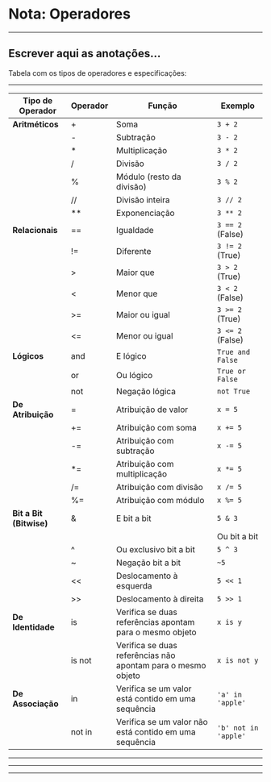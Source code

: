 # Nota: Operadores

---

## Escrever aqui as anotações…

Tabela com os tipos de operadores e especificações:

---

| **Tipo de Operador** | **Operador** | **Função** | **Exemplo** |
| --- | --- | --- | --- |
| **Aritméticos** | + | Soma | `3 + 2` |
|  | - | Subtração | `3 - 2` |
|  | * | Multiplicação | `3 * 2` |
|  | / | Divisão | `3 / 2` |
|  | % | Módulo (resto da divisão) | `3 % 2` |
|  | // | Divisão inteira | `3 // 2` |
|  | ** | Exponenciação | `3 ** 2` |
| **Relacionais** | == | Igualdade | `3 == 2` (False) |
|  | != | Diferente | `3 != 2` (True) |
|  | > | Maior que | `3 > 2` (True) |
|  | < | Menor que | `3 < 2` (False) |
|  | >= | Maior ou igual | `3 >= 2` (True) |
|  | <= | Menor ou igual | `3 <= 2` (False) |
| **Lógicos** | and | E lógico | `True and False` |
|  | or | Ou lógico | `True or False` |
|  | not | Negação lógica | `not True` |
| **De Atribuição** | = | Atribuição de valor | `x = 5` |
|  | += | Atribuição com soma | `x += 5` |
|  | -= | Atribuição com subtração | `x -= 5` |
|  | *= | Atribuição com multiplicação | `x *= 5` |
|  | /= | Atribuição com divisão | `x /= 5` |
|  | %= | Atribuição com módulo | `x %= 5` |
| **Bit a Bit (Bitwise)** | & | E bit a bit | `5 & 3` |
|  | | | Ou bit a bit | `5 \ 3` |
|  | ^ | Ou exclusivo bit a bit | `5 ^ 3` |
|  | ~ | Negação bit a bit | `~5` |
|  | << | Deslocamento à esquerda | `5 << 1` |
|  | >> | Deslocamento à direita | `5 >> 1` |
| **De Identidade** | is | Verifica se duas referências apontam para o mesmo objeto | `x is y` |
|  | is not | Verifica se duas referências não apontam para o mesmo objeto | `x is not y` |
| **De Associação** | in | Verifica se um valor está contido em uma sequência | `'a' in 'apple'` |
|  | not in | Verifica se um valor não está contido em uma sequência | `'b' not in 'apple'` |

---

---

---